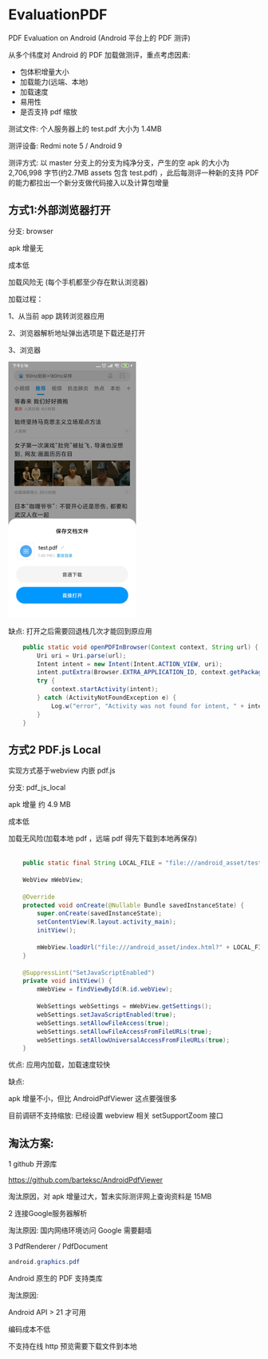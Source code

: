 # EvaluationPDF
PDF Evaluation on Android (Android 平台上的 PDF 测评)



从多个纬度对 Android 的 PDF 加载做测评，重点考虑因素:

- 包体积增量大小
- 加载能力(远端、本地)
- 加载速度
- 易用性
- 是否支持 pdf 缩放



测试文件: 个人服务器上的 test.pdf  大小为 1.4MB

测评设备: Redmi note 5 / Android 9

测评方式: 以 master 分支上的分支为纯净分支，产生的空 apk 的大小为 2,706,998  字节(约2.7MB assets 包含 test.pdf) ，此后每测评一种新的支持 PDF 的能力都拉出一个新分支做代码接入以及计算包增量



## 方式1:外部浏览器打开

分支: browser 

apk 增量无

成本低

加载风险无 (每个手机都至少存在默认浏览器)

加载过程：

1、从当前 app 跳转浏览器应用

2、浏览器解析地址弹出选项是下载还是打开

3、浏览器

<img src="images/browser_open.jpg" alt="browser_open" style="zoom:50%;" />

缺点: 打开之后需要回退栈几次才能回到原应用



```java
    public static void openPDFInBrowser(Context context, String url) {
        Uri uri = Uri.parse(url);
        Intent intent = new Intent(Intent.ACTION_VIEW, uri);
        intent.putExtra(Browser.EXTRA_APPLICATION_ID, context.getPackageName());
        try {
            context.startActivity(intent);
        } catch (ActivityNotFoundException e) {
            Log.w("error", "Activity was not found for intent, " + intent.toString());
        }
    }

```

## 方式2 PDF.js Local 

实现方式基于webview 内嵌 pdf.js 

分支: pdf_js_local

apk 增量 约 4.9 MB 

成本低

加载无风险(加载本地 pdf ，远端 pdf 得先下载到本地再保存)



```java

    public static final String LOCAL_FILE = "file:///android_asset/test.pdf";

    WebView mWebView;

    @Override
    protected void onCreate(@Nullable Bundle savedInstanceState) {
        super.onCreate(savedInstanceState);
        setContentView(R.layout.activity_main);
        initView();

        mWebView.loadUrl("file:///android_asset/index.html?" + LOCAL_FILE);
    }

    @SuppressLint("SetJavaScriptEnabled")
    private void initView() {
        mWebView = findViewById(R.id.webView);

        WebSettings webSettings = mWebView.getSettings();
        webSettings.setJavaScriptEnabled(true);
        webSettings.setAllowFileAccess(true);
        webSettings.setAllowFileAccessFromFileURLs(true);
        webSettings.setAllowUniversalAccessFromFileURLs(true);
    }
```





优点: 应用内加载，加载速度较快

缺点: 

apk 增量不小，但比 AndroidPdfViewer 这点要强很多

目前调研不支持缩放: 已经设置 webview 相关 setSupportZoom 接口



## 淘汰方案:

1 github 开源库 

https://github.com/barteksc/AndroidPdfViewer 

淘汰原因，对 apk 增量过大，暂未实际测评网上查询资料是 15MB 



2 连接Google服务器解析

淘汰原因: 国内网络环境访问 Google 需要翻墙



3 PdfRenderer / PdfDocument

```java
android.graphics.pdf
```

Android 原生的 PDF 支持类库

淘汰原因: 

Android API > 21 才可用

编码成本不低

不支持在线 http 预览需要下载文件到本地